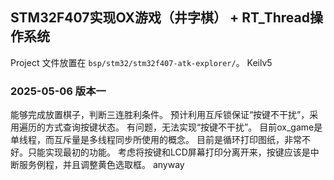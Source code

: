 ## STM32F407实现OX游戏（井字棋） + RT_Thread操作系统

Project 文件放置在 `bsp/stm32/stm32f407-atk-explorer/`。
Keilv5

### 2025-05-06 版本一
能够完成放置棋子，判断三连胜利条件。
预计利用互斥锁保证“按键不干扰”，采用遍历的方式查询按键状态。
有问题，无法实现“按键不干扰”。
目前ox_game是单线程，而互斥量是多线程同步所使用的概念。
目前是循环打印图纸，非常不好。只能实现最初的功能。
考虑将按键和LCD屏幕打印分离开来，按键应该是中断服务例程，并且调整黄色选取框。
anyway

